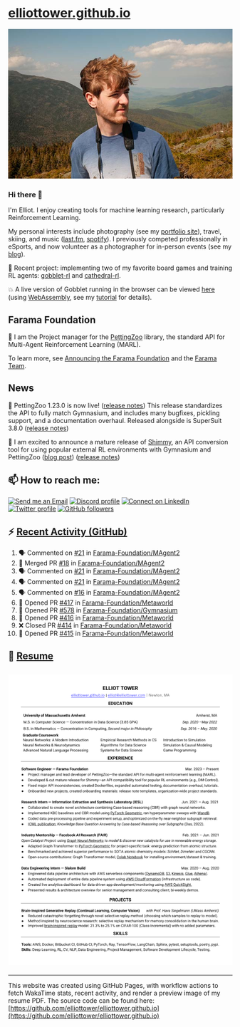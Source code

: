 # [elliottower.github.io](https://github.com/elliottower/elliottower.github.io)

[![A wild Elliot on Mt Washington](https://raw.githubusercontent.com/elliottower/elliottower.github.io/main/src/jpg/DSCF7539-600px.jpg?raw=true)](https://raw.githubusercontent.com/elliottower/elliottower.github.io/main/src/jpg/DSCF7539.jpg?raw=true)

### Hi there 👋

I'm Elliot. I enjoy creating tools for machine learning research, particularly Reinforcement Learning.

My personal interests include photography (see my [portfolio site](https://www.elliottower.com/)), travel, skiing, and music ([last.fm](https://www.last.fm/user/ajsdlfkwer), [spotify](https://open.spotify.com/user/12132818380)). I previously competed professionally in eSports, and now volunteer as a photographer for in-person events (see my [blog](https://www.elliottower.com/stories/?category=events)).

🤖 Recent project: implementing two of my favorite board games and training RL agents: [gobblet-rl](https://github.com/elliottower/gobblet-rl) and [cathedral-rl](https://github.com/elliottower/cathedral-rl). 

💥 A live version of Gobblet running in the browser can be viewed [here](https://elliottower.github.io/gobblet-rl/) (using [WebAssembly](https://webassembly.org/), see my [tutorial](https://github.com/elliottower/gobblet-rl/blob/main/tutorials/WebAssembly/web_assembly.md) for details).

## Farama Foundation

🚀 I am the Project manager for the [PettingZoo](https://github.com/Farama-Foundation/PettingZoo) library, the standard API for Multi-Agent Reinforcement Learning (MARL). 

To learn more, see [Announcing the Farama Foundation](https://farama.org/Announcing-The-Farama-Foundation) and the [Farama Team](https://farama.org/team).

## News

🎉 PettingZoo 1.23.0 is now live! ([release notes](https://github.com/Farama-Foundation/PettingZoo/releases/tag/1.23.0)) This release standardizes the API to fully match Gymnasium, and includes many bugfixes, pickling support, and a documentation overhaul. Released alongside is SuperSuit 3.8.0 ([release notes](https://github.com/Farama-Foundation/SuperSuit/releases/tag/3.8.0)) 

<!-- ![GitHub Release Date](https://img.shields.io/github/release-date/Farama-Foundation/PettingZoo) -->

🎉 I am excited to announce a mature release of [Shimmy](https://github.com/Farama-Foundation/Shimmy), an API conversion tool for using popular external RL environments with Gymnasium and PettingZoo ([blog post](https://farama.org/Announcing-Shimmy)) ([release notes](https://github.com/Farama-Foundation/Shimmy/releases/tag/v1.0.0)) 

## 📫 How to reach me:

 [![Send me an Email](https://img.shields.io/badge/email-elliot%40elliottower.com-blue)](mailto:elliot@elliottower.com)
 [![Discord profile](https://img.shields.io/badge/Discord-7289DA?style=flat&logo=discord&logoColor=white)](https://discord.com/users/83091537923145728)
 [![Connect on LinkedIn](https://img.shields.io/badge/--linkedin?label=LinkedIn&logo=LinkedIn&style=social)](https://www.linkedin.com/in/elliot-tower)
 [![Twitter profile](https://img.shields.io/twitter/follow/elliottower?style=social)](https://twitter.com/ElliotTower/)
 [![GitHub followers](https://img.shields.io/github/followers/elliottower?style=social)](https://github.com/elliottower/)

## ⚡ [Recent Activity (GitHub)](https://github.com/elliottower)

<!--START_SECTION:activity-->
1. 🗣 Commented on [#21](https://github.com/Farama-Foundation/MAgent2/issues/21) in [Farama-Foundation/MAgent2](https://github.com/Farama-Foundation/MAgent2)
2. 🎉 Merged PR [#18](https://github.com/Farama-Foundation/MAgent2/pull/18) in [Farama-Foundation/MAgent2](https://github.com/Farama-Foundation/MAgent2)
3. 🗣 Commented on [#21](https://github.com/Farama-Foundation/MAgent2/issues/21) in [Farama-Foundation/MAgent2](https://github.com/Farama-Foundation/MAgent2)
4. 🗣 Commented on [#21](https://github.com/Farama-Foundation/MAgent2/issues/21) in [Farama-Foundation/MAgent2](https://github.com/Farama-Foundation/MAgent2)
5. 🗣 Commented on [#16](https://github.com/Farama-Foundation/MAgent2/issues/16) in [Farama-Foundation/MAgent2](https://github.com/Farama-Foundation/MAgent2)
6. 💪 Opened PR [#417](https://github.com/Farama-Foundation/Metaworld/pull/417) in [Farama-Foundation/Metaworld](https://github.com/Farama-Foundation/Metaworld)
7. 💪 Opened PR [#578](https://github.com/Farama-Foundation/Gymnasium/pull/578) in [Farama-Foundation/Gymnasium](https://github.com/Farama-Foundation/Gymnasium)
8. 💪 Opened PR [#416](https://github.com/Farama-Foundation/Metaworld/pull/416) in [Farama-Foundation/Metaworld](https://github.com/Farama-Foundation/Metaworld)
9. ❌ Closed PR [#414](https://github.com/Farama-Foundation/Metaworld/pull/414) in [Farama-Foundation/Metaworld](https://github.com/Farama-Foundation/Metaworld)
10. 💪 Opened PR [#415](https://github.com/Farama-Foundation/Metaworld/pull/415) in [Farama-Foundation/Metaworld](https://github.com/Farama-Foundation/Metaworld)
<!--END_SECTION:activity-->

## 📄 [Resume](https://elliottower.github.io/src/pdf/resume.pdf)

<!-- PDF-TO-MARKDOWN:START -->
![Page 1](src/png/page1.png "Page 1")
---
<!-- PDF-TO-MARKDOWN:END -->

----

This website was created using GitHub Pages, with workflow actions to fetch WakaTime stats, recent activity, and render a preview image of my resume PDF. The source code can be found here: [https://github.com/elliottower/elliottower.github.io](https://github.com/elliottower/elliottower.github.io)
